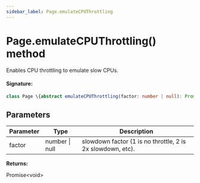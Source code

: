 ```yaml
---
sidebar_label: Page.emulateCPUThrottling
---
```


# Page.emulateCPUThrottling() method

Enables CPU throttling to emulate slow CPUs.

#### Signature:

```typescript
class Page \{abstract emulateCPUThrottling(factor: number | null): Promise<void>;\}
```

## Parameters

| Parameter | Type           | Description                                                |
| --------- | -------------- | ---------------------------------------------------------- |
| factor    | number \| null | slowdown factor (1 is no throttle, 2 is 2x slowdown, etc). |

**Returns:**

Promise&lt;void&gt;
